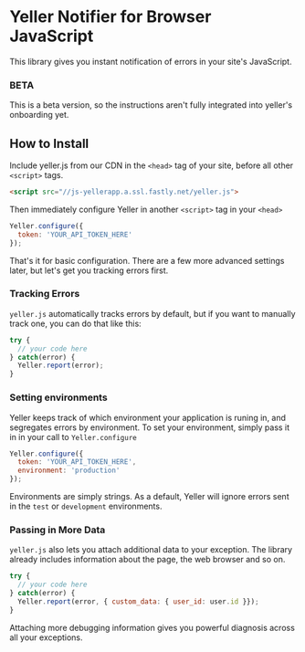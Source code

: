 # Yeller Notifier for Browser JavaScript

This library gives you instant notification of errors in your site's JavaScript.

### BETA

This is a beta version, so the instructions aren't fully integrated into yeller's
onboarding yet.

## How to Install

Include yeller.js from our CDN in the `<head>` tag of your site, before all
other `<script>` tags.

```html
<script src="//js-yellerapp.a.ssl.fastly.net/yeller.js">
```

Then immediately configure Yeller in another `<script>` tag in your `<head>`

```javascript
Yeller.configure({
  token: 'YOUR_API_TOKEN_HERE'
});
```

That's it for basic configuration. There are a few more advanced settings
later, but let's get you tracking errors first.

### Tracking Errors

`yeller.js` automatically tracks errors by default, but if you want to manually
track one, you can do that like this:

```javascript
try {
  // your code here
} catch(error) {
  Yeller.report(error);
}
```

### Setting environments

Yeller keeps track of which environment your application is runing in, and
segregates errors by environment. To set your environment, simply pass it
in in your call to `Yeller.configure`

```javascript
Yeller.configure({
  token: 'YOUR_API_TOKEN_HERE',
  environment: 'production'
});
```

Environments are simply strings. As a default, Yeller will ignore errors sent
in the `test` or `development` environments.

### Passing in More Data

`yeller.js` also lets you attach additional data to your exception. The library
already includes information about the page, the web browser and so on.

```javascript
try {
  // your code here
} catch(error) {
  Yeller.report(error, { custom_data: { user_id: user.id }});
}
```

Attaching more debugging information gives you powerful diagnosis across all
your exceptions.
